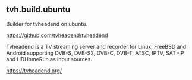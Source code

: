 ## tvh.build.ubuntu

<!-- START doctoc generated TOC please keep comment here to allow auto update -->
<!-- DON'T EDIT THIS SECTION, INSTEAD RE-RUN doctoc TO UPDATE -->

<!-- END doctoc generated TOC please keep comment here to allow auto update -->

Builder for tvheadend on ubuntu.

https://github.com/tvheadend/tvheadend

Tvheadend is a TV streaming server and recorder for Linux, FreeBSD and Android supporting DVB-S, DVB-S2, DVB-C, DVB-T, ATSC, IPTV, SAT>IP and HDHomeRun as input sources.

https://tvheadend.org/
